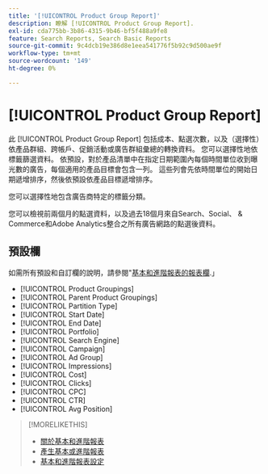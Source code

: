 ```yaml
---
title: '[!UICONTROL Product Group Report]'
description: 瞭解 [!UICONTROL Product Group Report].
exl-id: cda775bb-3b86-4315-9b46-bf5f488a9fe8
feature: Search Reports, Search Basic Reports
source-git-commit: 9c4dcb19e386d8e1eea541776f5b92c9d500ae9f
workflow-type: tm+mt
source-wordcount: '149'
ht-degree: 0%

---
```


# [!UICONTROL Product Group Report]

此 [!UICONTROL Product Group Report] 包括成本、點選次數，以及（選擇性）依產品群組、跨帳戶、促銷活動或廣告群組彙總的轉換資料。 您可以選擇性地依標籤篩選資料。 依預設，對於產品清單中在指定日期範圍內每個時間單位收到曝光數的廣告，每個適用的產品目標會包含一列。 這些列會先依時間單位的開始日期遞增排序，然後依預設依產品目標遞增排序。

您可以選擇性地包含廣告商特定的標籤分類。

您可以檢視前兩個月的點選資料，以及過去18個月來自Search、Social、 &amp; Commerce和Adobe Analytics整合之所有廣告網路的點選後資料。

## 預設欄

如需所有預設和自訂欄的說明，請參閱&quot;[基本和進階報表的報表欄](basic-advanced-report-columns.md).」

* [!UICONTROL Product Groupings]
* [!UICONTROL Parent Product Groupings]
* [!UICONTROL Partition Type]
* [!UICONTROL Start Date]
* [!UICONTROL End Date]
* [!UICONTROL Portfolio]
* [!UICONTROL Search Engine]
* [!UICONTROL Campaign]
* [!UICONTROL Ad Group]
* [!UICONTROL Impressions]
* [!UICONTROL Cost]
* [!UICONTROL Clicks]
* [!UICONTROL CPC]
* [!UICONTROL CTR]
* [!UICONTROL Avg Position]

>[!MORELIKETHIS]
>
>* [關於基本和進階報表](basic-advanced-report-about.md)
>* [產生基本或進階報表](basic-advanced-report-generate.md)
>* [基本和進階報表設定](basic-advanced-report-settings.md)
